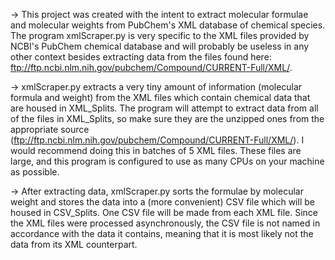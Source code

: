 -> This project was created with the intent to extract molecular formulae and molecular weights from PubChem's XML database of chemical species. The program xmlScraper.py is very specific to the XML files provided by NCBI's PubChem chemical database and will probably be useless in any other context besides extracting data from the files found here: ftp://ftp.ncbi.nlm.nih.gov/pubchem/Compound/CURRENT-Full/XML/.

-> xmlScraper.py extracts a very tiny amount of information (molecular formula and weight) from the XML files which contain chemical data that are housed in XML_Splits. The program will attempt to extract data from all of the files in XML_Splits, so make sure they are the unzipped ones from the appropriate source (ftp://ftp.ncbi.nlm.nih.gov/pubchem/Compound/CURRENT-Full/XML/). I would recommend doing this in batches of 5 XML files. These files are large, and this program is configured to use as many CPUs on your machine as possible.  

-> After extracting data, xmlScraper.py sorts the formulae by molecular weight and stores the data into a (more convenient) CSV file which will be housed in CSV_Splits. One CSV file will be made from each XML file. Since the XML files were processed asynchronously, the CSV file is not named in accordance with the data it contains, meaning that it is most likely not the data from its XML counterpart. 
